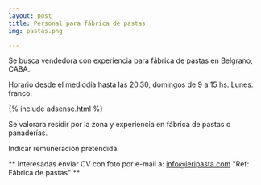 ```yaml
---
layout: post
title: Personal para fábrica de pastas
img: pastas.png

---
```


Se busca vendedora con experiencia para fábrica de pastas en Belgrano, CABA.

Horario desde el mediodía hasta las 20.30, domingos de 9 a 15 hs. Lunes: franco.

 {% include adsense.html %}

Se valorara residir por la zona y experiencia en fábrica de pastas o panaderías.

Indicar remuneración pretendida.

** Interesadas enviar CV con foto por e-mail a: info@ieripasta.com 
"Ref: Fábrica de pastas" **

